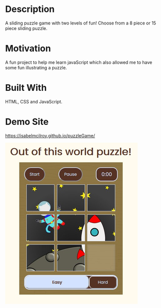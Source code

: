 # Description 
A sliding puzzle game with two levels of fun! Choose from a 8 piece or 15 piece sliding puzzle.

# Motivation
A fun project to help me learn javaScript which also allowed me to have some fun illustrating a puzzle.

# Built With
HTML, CSS and JavaScript.

# Demo Site
https://isabelmcilroy.github.io/puzzleGame/

![Screenshot](Images/Capture.jpg)
